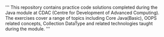 '''
This repository contains practice code solutions completed during the Java module at CDAC (Centre for Development of Advanced Computing). The exercises cover a range of topics including Core Java(Basic), OOPS related concepts, Collection DataType and related technologies taught during the module.
'''

